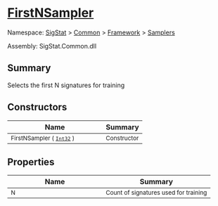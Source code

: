 # [FirstNSampler](./FirstNSampler.md)

Namespace: [SigStat]() > [Common](./../../README.md) > [Framework]() > [Samplers](./README.md)

Assembly: SigStat.Common.dll

## Summary
Selects the first N signatures for training

## Constructors

| Name | Summary | 
| --- | --- | 
| <sub>FirstNSampler ( [`Int32`](https://docs.microsoft.com/en-us/dotnet/api/System.Int32) )</sub><div style="pointer-events:none;cursor:default;"><img width=200 style="max-height:100%;max-width:100%;"/></div>| <sub>Constructor</sub>| <br>


## Properties

| Name | Summary | 
| --- | --- | 
| <sub>N</sub><div style="pointer-events:none;cursor:default;"><img width=200 style="max-height:100%;max-width:100%;"/></div>| <sub>Count of signatures used for training</sub>| <br>


